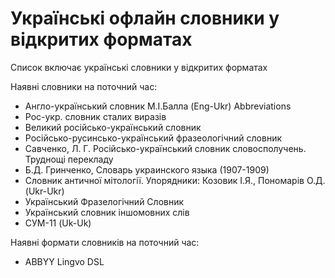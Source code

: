 # Українські офлайн словники у відкритих форматах

Список включає українські словники у відкритих форматах

Наявні словники на поточний час:

- Англо-український словник М.І.Балла (Eng-Ukr) Abbreviations
- Рос-укр. словник сталих виразів
- Великий російсько-український словник
- Російсько-русинсько-український фразеологічний словник
- Савченко, Л. Г. Російсько-український словник словосполучень. Труднощі перекладу
- Б.Д. Гринченко, Словарь украинского языка (1907-1909)
- Словник античної мітології. Упорядники: Козовик І.Я., Пономарів О.Д. (Ukr-Ukr)
- Український Фразелогічний Словник
- Український словник іншомовних слів
- СУМ-11 (Uk-Uk)

Наявні формати словників на поточний час:
- ABBYY Lingvo DSL
